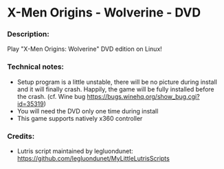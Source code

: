 # X-Men Origins - Wolverine - DVD
### Description:
Play "X-Men Origins: Wolverine" DVD edition on Linux!
### Technical notes:
- Setup program is a little unstable, there will be no picture during install and it will finally crash. Happily, the game will be fully installed before the crash. (cf. Wine bug https://bugs.winehq.org/show_bug.cgi?id=35319)
- You will need the DVD only one time during install
- This game supports natively x360 controller
### Credits:
- Lutris script maintained by legluondunet: https://github.com/legluondunet/MyLittleLutrisScripts
